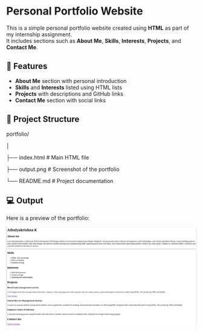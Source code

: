 # Personal Portfolio Website

This is a simple personal portfolio website created using **HTML** as part of my internship assignment.  
It includes sections such as **About Me**, **Skills**, **Interests**, **Projects**, and **Contact Me**.

## 📌 Features
- **About Me** section with personal introduction
- **Skills** and **Interests** listed using HTML lists
- **Projects** with descriptions and GitHub links
- **Contact Me** section with social links

## 📂 Project Structure
portfolio/

│

├── index.html # Main HTML file

├── output.png # Screenshot of the portfolio

└── README.md # Project documentation

## 💻 Output
Here is a preview of the portfolio:

![Portfolio Screenshot](output.png)
